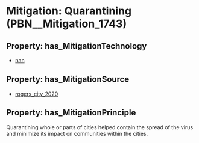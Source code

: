# Mitigation: __Quarantining__ (PBN__Mitigation_1743)

## Property: has_MitigationTechnology

* [nan](../Technology/PBN__Technology_22)

## Property: has_MitigationSource

* [rogers_city_2020](../Article/PBN__Article_7)

## Property: has_MitigationPrinciple

Quarantining whole or parts of cities helped contain the spread of the virus and minimize its impact on communities within the cities.

